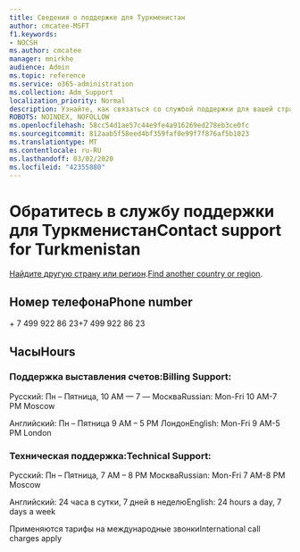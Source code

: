 ```yaml
---
title: Сведения о поддержке для Туркменистан
author: cmcatee-MSFT
f1.keywords:
- NOCSH
ms.author: cmcatee
manager: mnirkhe
audience: Admin
ms.topic: reference
ms.service: o365-administration
ms.collection: Adm_Support
localization_priority: Normal
description: Узнайте, как связаться со службой поддержки для вашей страны или региона.
ROBOTS: NOINDEX, NOFOLLOW
ms.openlocfilehash: 58cc54d1ae57c44e9fe4a916269ed278eb3ce0fc
ms.sourcegitcommit: 812aab5f58eed4bf359faf0e99f7f876af5b1023
ms.translationtype: MT
ms.contentlocale: ru-RU
ms.lasthandoff: 03/02/2020
ms.locfileid: "42355880"
---
```

# <a name="contact-support-for-turkmenistan"></a><span data-ttu-id="cd4cb-103">Обратитесь в службу поддержки для Туркменистан</span><span class="sxs-lookup"><span data-stu-id="cd4cb-103">Contact support for Turkmenistan</span></span>

<span data-ttu-id="cd4cb-104">[Найдите другую страну или регион](../contact-support-for-business-products.md).</span><span class="sxs-lookup"><span data-stu-id="cd4cb-104">[Find another country or region](../contact-support-for-business-products.md).</span></span>

## <a name="phone-number"></a><span data-ttu-id="cd4cb-105">Номер телефона</span><span class="sxs-lookup"><span data-stu-id="cd4cb-105">Phone number</span></span>
<span data-ttu-id="cd4cb-106">+ 7 499 922 86 23</span><span class="sxs-lookup"><span data-stu-id="cd4cb-106">+7 499 922 86 23</span></span>

## <a name="hours"></a><span data-ttu-id="cd4cb-107">Часы</span><span class="sxs-lookup"><span data-stu-id="cd4cb-107">Hours</span></span>
### <a name="billing-support"></a><span data-ttu-id="cd4cb-108">Поддержка выставления счетов:</span><span class="sxs-lookup"><span data-stu-id="cd4cb-108">Billing Support:</span></span>

<span data-ttu-id="cd4cb-109">Русский: Пн – Пятница, 10 AM — 7 — Москва</span><span class="sxs-lookup"><span data-stu-id="cd4cb-109">Russian: Mon-Fri 10 AM-7 PM Moscow</span></span>

<span data-ttu-id="cd4cb-110">Английский: Пн – Пятница 9 AM – 5 PM Лондон</span><span class="sxs-lookup"><span data-stu-id="cd4cb-110">English: Mon-Fri 9 AM-5 PM London</span></span>

### <a name="technical-support"></a><span data-ttu-id="cd4cb-111">Техническая поддержка:</span><span class="sxs-lookup"><span data-stu-id="cd4cb-111">Technical Support:</span></span>

<span data-ttu-id="cd4cb-112">Русский: Пн – Пятница, 7 AM – 8 PM Москва</span><span class="sxs-lookup"><span data-stu-id="cd4cb-112">Russian: Mon-Fri 7 AM-8 PM Moscow</span></span>

<span data-ttu-id="cd4cb-113">Английский: 24 часа в сутки, 7 дней в неделю</span><span class="sxs-lookup"><span data-stu-id="cd4cb-113">English: 24 hours a day, 7 days a week</span></span>

<span data-ttu-id="cd4cb-114">Применяются тарифы на международные звонки</span><span class="sxs-lookup"><span data-stu-id="cd4cb-114">International call charges apply</span></span>
